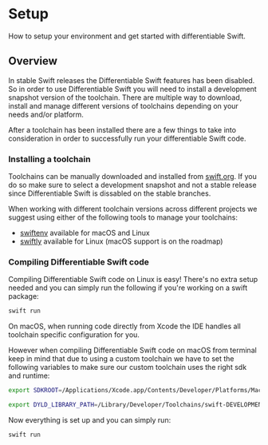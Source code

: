 # Setup

How to setup your environment and get started with differentiable Swift.

## Overview

In stable Swift releases the Differentiable Swift features has been disabled. So in order to use Differentiable Swift you will need to install a development snapshot version of the toolchain. There are multiple way to download, install and manage different versions of toolchains depending on your needs and/or platform. 

After a toolchain has been installed there are a few things to take into consideration in order to successfully run your differentiable Swift code.

### Installing a toolchain

Toolchains can be manually downloaded and installed from [swift.org](https://swift.org/download). If you do so make sure to select a development snapshot and not a stable release since Differentiable Swift is dissabled on the stable branches. 

When working with different toolchain versions across different projects we suggest using either of the following tools to manage your toolchains:

- [swiftenv](https://github.com/kylef/swiftenv) available for macOS and Linux
- [swiftly](https://github.com/swift-server/swiftly) available for Linux (macOS support is on the roadmap)

### Compiling Differentiable Swift code

Compiling Differentiable Swift code on Linux is easy! There's no extra setup needed and you can simply run the following if you're working on a swift package:
```bash
swift run
```

On macOS, when running code directly from Xcode the IDE handles all toolchain specific configuration for you.

However when compiling Differentiable Swift code on macOS from terminal keep in mind that due to using a custom toolchain we have to set the following variables to make sure our custom toolchain uses the right sdk and runtime:

```bash
export SDKROOT=/Applications/Xcode.app/Contents/Developer/Platforms/MacOSX.platform/Developer/SDKs/MacOSX14.sdk
```
```bash
export DYLD_LIBRARY_PATH=/Library/Developer/Toolchains/swift-DEVELOPMENT-SNAPSHOT-2023-11-20-a.xctoolchain/usr/lib/swift/macosx
```

Now everything is set up and you can simply run:
```bash
swift run
```
